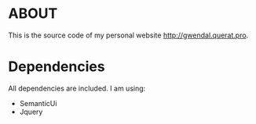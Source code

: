 # ABOUT

This is the source code of my personal website http://gwendal.querat.pro.

# Dependencies
All dependencies are included.
I am using:
 - SemanticUi
 - Jquery
 
